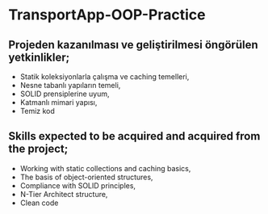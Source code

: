 # TransportApp-OOP-Practice

<h2> Projeden kazanılması ve geliştirilmesi öngörülen yetkinlikler; </h2> 

<ul>
  <li>Statik koleksiyonlarla çalışma ve caching temelleri,</li>
  <li>Nesne tabanlı yapıların temeli,</li>
  <li>SOLID prensiplerine uyum,</li>
  <li>Katmanlı mimari yapısı,</li>
  <li>Temiz kod</li>
</ul>

<h2> Skills expected to be acquired and acquired from the project; </h2>

<ul>
  <li>Working with static collections and caching basics,</li>
  <li>The basis of object-oriented structures,</li>
  <li>Compliance with SOLID principles,</li>
  <li>N-Tier Architect structure,</li>
  <li>Clean code</li>
</ul>
